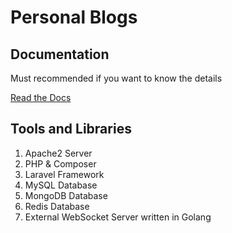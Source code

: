 # Personal Blogs

## Documentation
Must recommended if you want to know the details

[Read the Docs](https://9ovindyadav.github.io/personal-blogs)

## Tools and Libraries
1. Apache2 Server
2. PHP & Composer
3. Laravel Framework
4. MySQL Database
5. MongoDB Database
6. Redis Database
7. External WebSocket Server written in Golang


